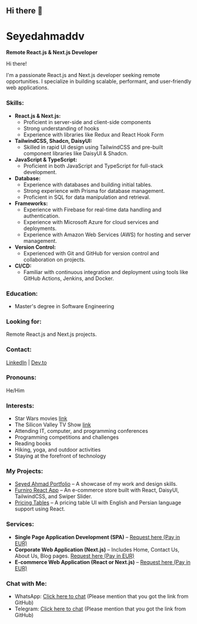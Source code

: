 ## Hi there 👋

# Seyedahmaddv

**Remote React.js & Next.js Developer**

Hi there! 

I'm a passionate React.js and Next.js developer seeking remote opportunities. I specialize in building scalable, performant, and user-friendly web applications.

### **Skills:**

* **React.js & Next.js:**
  * Proficient in server-side and client-side components
  * Strong understanding of hooks
  * Experience with libraries like Redux and React Hook Form
* **TailwindCSS, Shadcn, DaisyUI:**
  * Skilled in rapid UI design using TailwindCSS and pre-built component libraries like DaisyUI & Shadcn.
* **JavaScript & TypeScript:**
  * Proficient in both JavaScript and TypeScript for full-stack development.
* **Database:**
  * Experience with databases and building initial tables.
  * Strong experience with Prisma for database management.
  * Proficient in SQL for data manipulation and retrieval.
* **Frameworks:**
  * Experience with Firebase for real-time data handling and authentication.
  * Experience with Microsoft Azure for cloud services and deployments.
  * Experience with Amazon Web Services (AWS) for hosting and server management.
* **Version Control:**
  * Experienced with Git and GitHub for version control and collaboration on projects.
* **CI/CD:**
  * Familiar with continuous integration and deployment using tools like GitHub Actions, Jenkins, and Docker.

### **Education:**

* Master's degree in Software Engineering

### **Looking for:**

Remote React.js and Next.js projects.

### **Contact:**

[LinkedIn](https://www.linkedin.com/in/seyedahmaddv) | [Dev.to](https://dev.to/seyedahmaddv)

### **Pronouns:**

He/Him

### **Interests:**

* Star Wars movies [link](#)  
* The Silicon Valley TV Show [link](#)  
* Attending IT, computer, and programming conferences  
* Programming competitions and challenges  
* Reading books  
* Hiking, yoga, and outdoor activities  
* Staying at the forefront of technology

### **My Projects:**

* [Seyed Ahmad Portfolio](https://seyedahmadportfolio.vercel.app/) – A showcase of my work and design skills.
* [Furniro React App](https://furniro-react-app.vercel.app/) – An e-commerce store built with React, DaisyUI, TailwindCSS, and Swiper Slider.
* [Pricing Tables](https://pricing-tables-plans.vercel.app/) – A pricing table UI with English and Persian language support using React.

### **Services:**

* **Single Page Application Development (SPA)** – [Request here (Pay in EUR)](https://ypaylink.com/payment-link/12004/215f179ab249274d56ba8845bd1b2a02c5d5b561)
* **Corporate Web Application (Next.js)** – Includes Home, Contact Us, About Us, Blog pages. [Request here (Pay in EUR)](https://ypaylink.com/payment-link/12004/215f179ab249274d56ba8845bd1b2a02c5d5b561)
* **E-commerce Web Application (React or Next.js)** – [Request here (Pay in EUR)](https://ypaylink.com/payment-link/12129/215f179ab249274d56ba8845bd1b2a02c5d5b561)

### **Chat with Me:**

* WhatsApp: [Click here to chat](https://wa.link/o6m9mu) (Please mention that you got the link from GitHub)
* Telegram: [Click here to chat](https://t.me/ahmadsddv) (Please mention that you got the link from GitHub)

